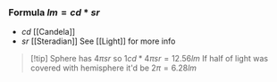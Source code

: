 ### Formula $lm=cd*sr$
- $cd$ [[Candela]]
- $sr$ [[Steradian]]
See [[Light]] for more info
> [!tip] Sphere has $4\pi sr$ so $1cd*4\pi sr=12.56lm$
> If half of light was covered with hemisphere it'd be $2\pi=6.28lm$
